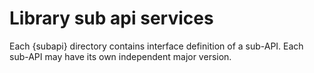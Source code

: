 # Library sub api services

Each {subapi} directory contains interface definition of a sub-API. Each sub-API may have its own independent major version.
